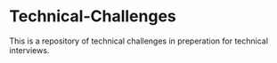 # Technical-Challenges
This is a repository of technical challenges in preperation for technical interviews. 
